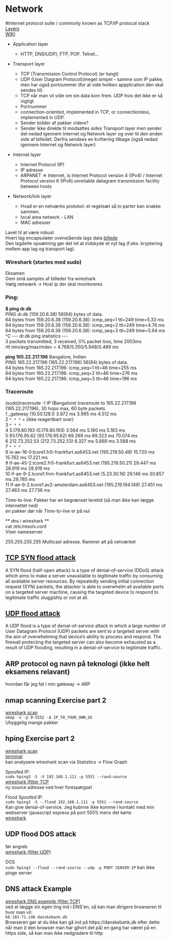 # Network  


#Internet protocol suite / commonly known as TCP/IP protocal stack  
[Layers](IP_stack_connections.svg.png)  
[WIKI](https://en.wikipedia.org/wiki/Internet_protocol_suite#Key_architectural_principles)   

 * Application layer    
    * HTTP, DNS(UDP), FTP, POP, Telnet...   
 
 * Transport layer     
    * TCP (Transmission Control Protocol) (er tungt)  
    * UDP (User Diagram Protocol)(meget simpel - samme som IP pakke, men har også portnummer (for at vide hvilken appplication den skal sendes til)  
     * TCP når man vil vide om sin data kom frem. UDP hvis det ikke er så vigtigt  
    * Portnummer  
     * connection-oriented, implemented in TCP, or          connectionless, implemented in UDP.  
    * Sender bidder af pakker videre?  
    * Sender ikke direkte til modsattes sides Transport layer men sender det nedad igennem Internet og Network layer og over til den anden side af billedet. Derfra sendees en kvittering tilbage (også nedad igennem       Internet og Network layer)  

 * Internet layer  
    *   Internet Protocol (IP)
    *    IP adresse  
    * ARPANET => Internet, is Internet Protocol version 4           (IPv4) / Internet Protocol version 6 (IPv6) 
unreliable datagram transmission facility between hosts 
 
 * Network/link layer  
    *   Hvad er en netværks protokol: et regelsæt så to parter kan snakke sammen.  
    *   local area network - LAN  
    * MAC adresser  

Lavet til at være robust  
Hvert lag encapsulater ovenstående lags data [billede](UDP_encapsulation.svg.png)  
Den lagdelte opsætning gør det let at indskyde et nyt lag (f.eks. kryptering mellem app lag og transport lag)  

### Wireshark (startes med sudo)  
Eksamen  
Gem små samples af billeder fra wireshark  
Vælg netwærk -> Host ip der skal monitoreres  


### Ping:  
**$ ping dr.dk**  
PING dr.dk (159.20.6.38) 56(84) bytes of data.  
64 bytes from 159.20.6.38 (159.20.6.38): icmp_seq=1 ttl=249 time=5.33 ms  
64 bytes from 159.20.6.38 (159.20.6.38): icmp_seq=2 ttl=249 time=4.76 ms  
64 bytes from 159.20.6.38 (159.20.6.38): icmp_seq=3 ttl=249 time=5.94 ms  
^C
--- dr.dk ping statistics ---  
3 packets transmitted, 3 received, 0% packet loss, time 2003ms  
rtt min/avg/max/mdev = 4.768/5.350/5.948/0.489 ms    
 
**ping 165.22.217.196**   Bangalore, Indien  
PING 165.22.217.196 (165.22.217.196) 56(84) bytes of data.  
64 bytes from 165.22.217.196: icmp_seq=1 ttl=46 time=255 ms  
64 bytes from 165.22.217.196: icmp_seq=2 ttl=46 time=276 ms  
64 bytes from 165.22.217.196: icmp_seq=3 ttl=46 time=196 ms  

### Traceroute  
(sudo)traceroute -I IP   (Bangalore)
traceroute to 165.22.217.196 (165.22.217.196), 30 hops max, 60 byte packets  
 1  _gateway (10.50.128.1)  3.972 ms  3.995 ms  4.512 ms  
 2  `* * *` = (ikke reagertbart svar)  
 3 `* * *`  
 4  5.179.80.193 (5.179.80.193)  3.564 ms  5.180 ms  5.183 ms  
 5  93.176.95.62 (93.176.95.62)  69.269 ms  69.323 ms  70.074 ms  
 6  212.73.252.53 (212.73.252.53)  6.327 ms  5.669 ms  3.588 ms  
 7  `* * *`  
 8  ix-ae-18-0.tcore1.fr0-frankfurt.as6453.net   (195.219.50.49)  15.720 ms  15.762 ms  17.221 ms  
 9  if-ae-45-2.tcore2.fr0-frankfurt.as6453.net   (195.219.50.21)  29.447 ms  28.919 ms  28.919 ms  
10  if-ae-9-2.tcore1.fnm-frankfurt.as6453.net (5.23.30.16)    29.146 ms  30.857 ms  29.785 ms  
11  if-ae-6-2.tcore1.av2-amsterdam.as6453.net   (195.219.194.149)  27.451 ms  27.463 ms  27.736 ms  

Time-to-live: Pakker har en begrænset levetid (så man ikke kan lægge internettet ned)  
en pakker dør når Time-to-live er på nul  


** dns i wireshark **  
cat /etc/resolv.conf  
Viser nameserver  

255.255.255.255 Multicast adresse. Rammer alt på netværket  


## [TCP SYN flood attack](https://www.cloudflare.com/learning/ddos/syn-flood-ddos-attack/)  
A SYN flood (half-open attack) is a type of denial-of-service (DDoS) attack which aims to make a server unavailable to legitimate traffic by consuming all available server resources. By repeatedly sending initial connection request (SYN) packets, the attacker is able to overwhelm all available ports on a targeted server machine, causing the targeted device to respond to legitimate traffic sluggishly or not at all.  


## [UDP flood attack](https://www.cloudflare.com/learning/ddos/syn-flood-ddos-attack/)  
A UDP flood is a type of denial-of-service attack in which a large number of User Datagram Protocol (UDP) packets are sent to a targeted server with the aim of overwhelming that device’s ability to process and respond. The firewall protecting the targeted server can also become exhausted as a result of UDP flooding, resulting in a denial-of-service to legitimate traffic.  

## ARP protocol og navn på teknologi (ikke helt eksamens relavant)  
hvordan får jeg fat i min gateway -> ARP

## nmap scanning Exercise part 2  
[wireshark scan](./exercise/nmapScanning.pcapng)  
`nmap -v -p 0-5552 -A IP_TO_YOUR_OWN_OS`  
Uhyggelig mange pakker  

## hping Exercise part 2  
[wireshark scan](./exercise/hpingScan.pcapng)  
[terminal](./exercise/hpingScan.txt)  
kan analysere wireshark scan via Statistics -> Flow Graph

Spoofed IP:  
`sudo hping3 -S -V 192.168.1.111 -p 5551 --rand-source`  
[wireshark (filter TCP](./exercise/hping3SpoofedAddress.pcapng)  
ny source adresse ved hver forespørgsel  

Flood Spoofed IP:  
`sudo hping3 -S --flood 192.168.1.111 -p 5551 --rand-source`  
Kan give denial-of-service. Jeg kubnne ikke komme i kontakt med min webserver (javascript express på port 5551) mens det kørte  
[wireshark](./exercise/hping3SpoofedAddressFlooding.pcapng)  

## UDP flood DOS attack  
før angreb  
[wireshark (filter UDP)](./exercise/UDPPacket.pcapng)  

DOS  
`sudo hping3 --flood --rand-source --udp -p PORT SERVER-IP`
kan ikke pinge server  


## DNS attack Example  
[wireshark DNS example (filter TCP)](./exercise/dns.pcapng)  
ved at lægge sin egen ting ind i DNS'en, så kan man dirigere browseren til hvor man vil:  
`68.183.71.148 danskebank.dk`  
Browseren gør at du ikke kan gå ind på https://danskebank,dk efter dette  
når man (i den browser man har gjhort det på) en gang har været på en https side, så kan man ikke nedgradere til http  






